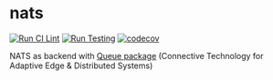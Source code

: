 # nats

[![Run CI Lint](https://github.com/golang-queue/nats/actions/workflows/lint.yml/badge.svg)](https://github.com/golang-queue/nats/actions/workflows/lint.yml)
[![Run Testing](https://github.com/golang-queue/nats/actions/workflows/testing.yml/badge.svg)](https://github.com/golang-queue/nats/actions/workflows/testing.yml)
[![codecov](https://codecov.io/gh/golang-queue/nsq/branch/master/graph/badge.svg?token=V8A1WA0P5E)](https://codecov.io/gh/golang-queue/nsq)

NATS as backend with [Queue package](https://github.com/golang-queue/queue) (Connective Technology for Adaptive Edge & Distributed Systems)
